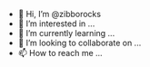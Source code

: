 - 👋 Hi, I’m @zibborocks
- 👀 I’m interested in ...
- 🌱 I’m currently learning ...
- 💞️ I’m looking to collaborate on ...
- 📫 How to reach me ...

<!---
zibborocks/zibborocks is a ✨ special ✨ repository because its `README.md` (this file) appears on your GitHub profile.
You can click the Preview link to take a look at your changes.
--->
